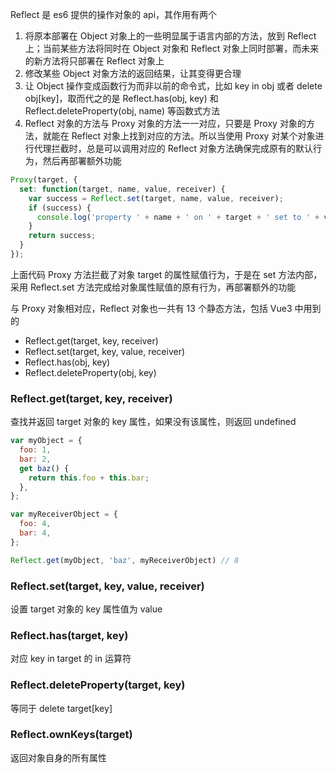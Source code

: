 Reflect 是 es6 提供的操作对象的 api，其作用有两个

1. 将原本部署在 Object 对象上的一些明显属于语言内部的方法，放到 Reflect 上；当前某些方法将同时在 Object 对象和 Reflect 对象上同时部署，而未来的新方法将只部署在 Reflect 对象上
2. 修改某些 Object 对象方法的返回结果，让其变得更合理
3. 让 Object 操作变成函数行为而非以前的命令式，比如 key in obj 或者 delete obj[key]，取而代之的是 Reflect.has(obj, key) 和 Reflect.deleteProperty(obj, name) 等函数式方法
4. Reflect 对象的方法与 Proxy 对象的方法一一对应，只要是 Proxy 对象的方法，就能在 Reflect 对象上找到对应的方法。所以当使用 Proxy 对某个对象进行代理拦截时，总是可以调用对应的 Reflect 对象方法确保完成原有的默认行为，然后再部署额外功能

```js
Proxy(target, {
  set: function(target, name, value, receiver) {
    var success = Reflect.set(target, name, value, receiver);
    if (success) {
      console.log('property ' + name + ' on ' + target + ' set to ' + value);
    }
    return success;
  }
});
```

上面代码 Proxy 方法拦截了对象 target 的属性赋值行为，于是在 set 方法内部，采用 Reflect.set 方法完成给对象属性赋值的原有行为，再部署额外的功能

与 Proxy 对象相对应，Reflect 对象也一共有 13 个静态方法，包括 Vue3 中用到的

- Reflect.get(target, key, receiver)
- Reflect.set(target, key, value, receiver)
- Reflect.has(obj, key)
- Reflect.deleteProperty(obj, key)

### Reflect.get(target, key, receiver)

查找并返回 target 对象的 key 属性，如果没有该属性，则返回 undefined

```js
var myObject = {
  foo: 1,
  bar: 2,
  get baz() {
    return this.foo + this.bar;
  },
};

var myReceiverObject = {
  foo: 4,
  bar: 4,
};

Reflect.get(myObject, 'baz', myReceiverObject) // 8
```

### Reflect.set(target, key, value, receiver)

设置 target 对象的 key 属性值为 value

### Reflect.has(target, key)

对应 key in target 的 in 运算符

### Reflect.deleteProperty(target, key)

等同于 delete target[key]

### Reflect.ownKeys(target)

返回对象自身的所有属性